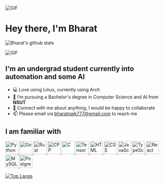 ![GIF](https://i.imgur.com/fhVTAyV.gif)

# Hey there, I'm Bharat
![Bharat's github stats](https://github-readme-stats.vercel.app/api?username=Naik-Bharat&include_all_commits=true&show_icons=true&hide=contribs&theme=transparent)

![GIF](https://i.imgur.com/fhVTAyV.gif)

## I'm an undergrad student currently into automation and some AI

- 💻 Love using Linux, currently using Arch
- 💼 I’m pursuing a Bachelor's degree in Computer Science and AI from **NSUT**
- 💬 Connect with me about anything, I would be happy to collaborate
- 📫 Please email via bharatnaik777@gmail.com to reach me

## I am familiar with 
[<img alt="Python" height="40px" src="https://cdn.freebiesupply.com/logos/large/2x/python-5-logo-png-transparent.png" />
<img alt="Go" height="40px" src="https://upload.wikimedia.org/wikipedia/commons/thumb/0/05/Go_Logo_Blue.svg/512px-Go_Logo_Blue.svg.png?20191207190041" />
<img alt="Rust" height="40px" src="https://upload.wikimedia.org/wikipedia/commons/thumb/d/d5/Rust_programming_language_black_logo.svg/106px-Rust_programming_language_black_logo.svg.png" />
<img alt="CPP" height="40px" src="https://upload.wikimedia.org/wikipedia/commons/thumb/1/18/ISO_C%2B%2B_Logo.svg/306px-ISO_C%2B%2B_Logo.svg.png" />
<img alt="C" height="40px" src="https://upload.wikimedia.org/wikipedia/commons/1/19/C_Logo.png?20201023095457" />
<img alt="TensorFlow" height="40px" src="https://upload.wikimedia.org/wikipedia/commons/thumb/2/2d/Tensorflow_logo.svg/1200px-Tensorflow_logo.svg.png" />
<img alt="HTML" height="40px" src="https://upload.wikimedia.org/wikipedia/commons/thumb/6/61/HTML5_logo_and_wordmark.svg/512px-HTML5_logo_and_wordmark.svg.png" />
<img alt="CSS" height="40px" src="https://upload.wikimedia.org/wikipedia/commons/thumb/d/d5/CSS3_logo_and_wordmark.svg/363px-CSS3_logo_and_wordmark.svg.png" />
<img alt="JavaScript" height="40px" src="https://upload.wikimedia.org/wikipedia/commons/thumb/6/6a/JavaScript-logo.png/600px-JavaScript-logo.png" />
<img alt="TypeScript" height="40px" src="https://upload.wikimedia.org/wikipedia/commons/thumb/4/4c/Typescript_logo_2020.svg/512px-Typescript_logo_2020.svg.png?20221110153201" />
<img alt="React" height="40px" src="https://upload.wikimedia.org/wikipedia/commons/thumb/a/a7/React-icon.svg/512px-React-icon.svg.png" />
<img alt="MySQL" height="40px" src="https://www.mysql.com/common/logos/logo-mysql-170x115.png" />
<img alt="PostgreSQL" height="40px" src="https://upload.wikimedia.org/wikipedia/commons/2/29/Postgresql_elephant.svg" /> ](https://github.com/Naik-Bharat)

[![Top Langs](https://github-readme-stats.vercel.app/api/top-langs/?username=Naik-Bharat&hide_progress=true&layout=compact&theme=transparent)](https://github.com/Naik-Bharat)

